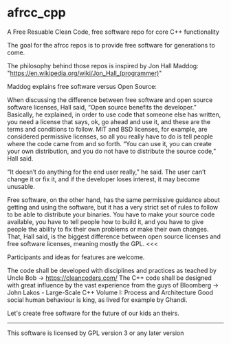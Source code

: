 # afrcc_cpp
A Free Resuable Clean Code, free software repo for core C++ functionality

The goal for the afrcc repos is to provide free software for generations to come.

The philosophy behind those repos is inspired by Jon Hall Maddog:
 "https://en.wikipedia.org/wiki/Jon_Hall_(programmer)"
 
Maddog explains free software versus Open Source:
>>>
When discussing the difference between free software and open source software licenses, Hall said, “Open source benefits the developer.” Basically, he explained, in order to use code that someone else has written, you need a license that says, ok, go ahead and use it, and these are the terms and conditions to follow. MIT and BSD licenses, for example, are considered permissive licenses, so all you really have to do is tell people where the code came from and so forth. “You can use it, you can create your own distribution, and you do not have to distribute the source code,” Hall said. 

“It doesn’t do anything for the end user really,” he said. The user can’t change it or fix it, and if the developer loses interest, it may become unusable. 

Free software, on the other hand, has the same permissive guidance about getting and using the software, but it has a very strict set of rules to follow to be able to distribute your binaries. You have to make your source code available, you have to tell people how to build it, and you have to give people the ability to fix their own problems or make their own changes. That, Hall said, is the biggest difference between open source licenses and free software licenses, meaning mostly the GPL.
<<<

Participants and ideas for features are welcome.

The code shall be developed with disciplines and practices as teached by Uncle Bob -> https://cleancoders.com/
The C++ code shall be designed with great influence by the vast experience from the guys of Bloomberg -> John Lakos - Large-Scale C++ Volume I: Process and Architecture
Good social human behaviour is king, as lived for example by Ghandi.

Let's create free software for the future of our kids an theirs.

---
This software is licensed by GPL version 3 or any later version
